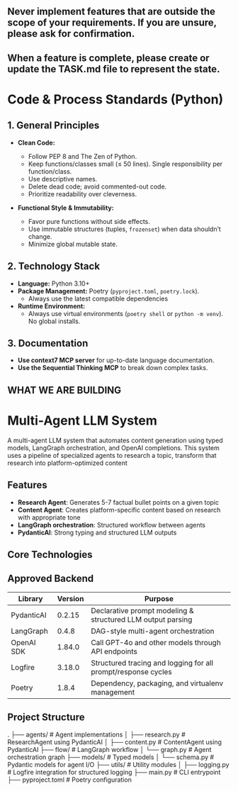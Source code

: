 ## Never implement features that are outside the scope of your requirements. If you are unsure, please ask for confirmation. 

## When a feature is complete, please create or update the TASK.md file to represent the state.

# Code & Process Standards (Python)

## 1. General Principles

- **Clean Code:**  
  - Follow PEP 8 and The Zen of Python.  
  - Keep functions/classes small (≤ 50 lines). Single responsibility per function/class.  
  - Use descriptive names.  
  - Delete dead code; avoid commented-out code.  
  - Prioritize readability over cleverness.

- **Functional Style & Immutability:**  
  - Favor pure functions without side effects.  
  - Use immutable structures (tuples, `frozenset`) when data shouldn’t change.  
  - Minimize global mutable state.

## 2. Technology Stack

- **Language:** Python 3.10+  
- **Package Management:** Poetry (`pyproject.toml`, `poetry.lock`).  
  -  Always use the latest compatible dependencies
- **Runtime Environment:**  
  - Always use virtual environments (`poetry shell` or `python -m venv`). No global installs.

## 3. Documentation

- **Use context7 MCP server** for up-to-date language documentation.  
- **Use the Sequential Thinking MCP** to break down complex tasks.

## WHAT WE ARE BUILDING

# Multi-Agent LLM System

A multi-agent LLM system that automates content generation using typed models, LangGraph orchestration, and OpenAI completions. This system uses a pipeline of specialized agents to research a topic, transform that research into platform-optimized content

## Features

- **Research Agent**: Generates 5-7 factual bullet points on a given topic
- **Content Agent**: Creates platform-specific content based on research with appropriate tone
- **LangGraph orchestration**: Structured workflow between agents
- **PydanticAI**: Strong typing and structured LLM outputs

## Core Technologies

## Approved Backend

| Library        | Version     | Purpose                                                           |
|----------------|-------------|-------------------------------------------------------------------|
| PydanticAI     | 0.2.15      | Declarative prompt modeling & structured LLM output parsing       |
| LangGraph      | 0.4.8       | DAG-style multi-agent orchestration                              |
| OpenAI SDK     | 1.84.0      | Call GPT-4o and other models through API endpoints               |
| Logfire        | 3.18.0      | Structured tracing and logging for all prompt/response cycles    |
| Poetry         | 1.8.4       | Dependency, packaging, and virtualenv management                 |


## Project Structure
.
├── agents/           # Agent implementations
│   ├── research.py   # ResearchAgent using PydanticAI
│   ├── content.py    # ContentAgent using PydanticAI
├── flow/             # LangGraph workflow
│   └── graph.py      # Agent orchestration graph
├── models/           # Typed models
│   └── schema.py     # Pydantic models for agent I/O
├── utils/            # Utility modules
│   ├── logging.py    # Logfire integration for structured logging
├── main.py           # CLI entrypoint
├── pyproject.toml    # Poetry configuration

<!-- ## Approved Front end

This project uses a modern, reactive, accessible, and developer-friendly frontend stack designed to pair seamlessly with Python-based backends (FastAPI, Django, Flask).

### ⚙️ Core Stack

| Layer                  | Technology                             | Purpose                                                                 |
|------------------------|-----------------------------------------|-------------------------------------------------------------------------|
| **Framework**          | `Next.js` (React 18+)                  | Server-side rendering, static site generation, route-based architecture |
| **Language**           | `TypeScript`                           | Type safety, editor support, and reliable refactoring                   |
| **Styling**            | `Tailwind CSS` + `shadcn/ui`           | Utility-first styling with pre-built, accessible UI primitives          |
| **Component Primitives** | `radix-ui` or `shadcn/ui`            | A11y-first, unstyled primitives for composition                         |
| **State Management**   | `Zustand`                              | Lightweight, React-native state store with good DX                      |
| **Forms & Validation** | `React Hook Form` + `zod`              | Performant, accessible forms with full schema validation                |
| **Routing**            | `Next.js App Router`                   | Modern file-based routing and layout system                             |
| **API Handling**       | `Axios` or `React Query`               | Async data fetching from Python backends (REST/OpenAPI)                |
| **Design System**      | `shadcn/ui`                            | Themeable, accessible component set built on radix-ui                   |
| **Testing**            | `Vitest` + `React Testing Library`     | Unit + integration testing with focus on behavior and a11y              |
| **Linting & Formatting** | `ESLint` + `Prettier`                | Code quality and consistent formatting enforcement                      |
| **Codegen (optional)** | `openapi-typescript`                  | Generates TypeScript types from OpenAPI schema (FastAPI, DRF, etc.)     |

---

### 📦 File Structure Convention -->





